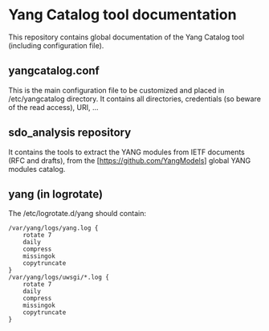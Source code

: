 # Yang Catalog tool documentation

This repository contains global documentation of the Yang Catalog tool (including configuration file).

## yangcatalog.conf

This is the main configuration file to be customized and placed in /etc/yangcatalog directory. It contains all directories, credentials (so beware of the read access), URI, ...

## sdo_analysis repository

It contains the tools to extract the YANG modules from IETF documents (RFC and drafts), from the [https://github.com/YangModels] global YANG modules catalog.

## yang (in logrotate)

The /etc/logrotate.d/yang should contain:
```
/var/yang/logs/yang.log {
    rotate 7
    daily
    compress
    missingok
    copytruncate
}
/var/yang/logs/uwsgi/*.log {
    rotate 7
    daily
    compress
    missingok
    copytruncate
} 
```
